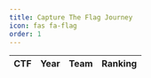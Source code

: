 ```yaml
---
title: Capture The Flag Journey
icon: fas fa-flag
order: 1
---
```


| CTF | Year | Team | Ranking |
| --- | ---- | ---- | ------- |

